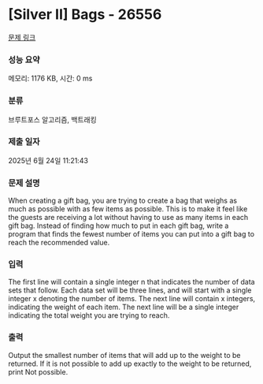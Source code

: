 # [Silver II] Bags - 26556 

[문제 링크](https://www.acmicpc.net/problem/26556) 

### 성능 요약

메모리: 1176 KB, 시간: 0 ms

### 분류

브루트포스 알고리즘, 백트래킹

### 제출 일자

2025년 6월 24일 11:21:43

### 문제 설명

<p>When creating a gift bag, you are trying to create a bag that weighs as much as possible with as few items as possible. This is to make it feel like the guests are receiving a lot without having to use as many items in each gift bag. Instead of finding how much to put in each gift bag, write a program that finds the fewest number of items you can put into a gift bag to reach the recommended value.</p>

### 입력 

 <p>The first line will contain a single integer n that indicates the number of data sets that follow. Each data set will be three lines, and will start with a single integer x denoting the number of items. The next line will contain x integers, indicating the weight of each item. The next line will be a single integer indicating the total weight you are trying to reach.</p>

### 출력 

 <p>Output the smallest number of items that will add up to the weight to be returned. If it is not possible to add up exactly to the weight to be returned, print Not possible.</p>

